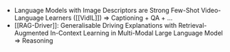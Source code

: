 - Language Models with Image Descriptors are Strong Few-Shot Video-Language Learners ([[VidIL]]) => Captioning + QA + ...
- [[RAG-Driver]]: Generalisable Driving Explanations with Retrieval-Augmented In-Context Learning in Multi-Modal Large Language Model => Reasoning